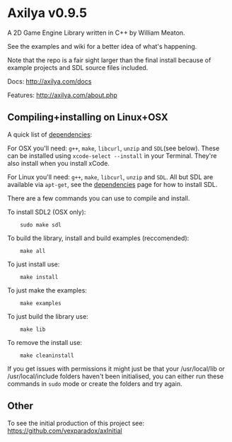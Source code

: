 # Axilya v0.9.5

A 2D Game Engine Library written in C++ by William Meaton.

See the examples and wiki for a better idea of what's happening.

Note that the repo is a fair sight larger than the final install because of example projects and SDL source files included.

Docs: http://axilya.com/docs

Features: http://axilya.com/about.php

## Compiling+installing on Linux+OSX

A quick list of [dependencies](https://github.com/vexparadox/Axilya/wiki/Dependencies):

For OSX you'll need: `g++`, `make`, `libcurl`, `unzip` and `SDL`(see below). These can be installed using `xcode-select --install` in your Terminal. They're also install when you install xCode.

For Linux you'll need: `g++`, `make`, `libcurl`, `unzip` and `SDL`. All but SDL are available via `apt-get`, see the [dependencies](https://github.com/vexparadox/Axilya/wiki/Dependencies) page for how to install SDL.

There are a few commands you can use to compile and install.

To install SDL2 (OSX only):
```Shell
	sudo make sdl
```

To build the library, install and build examples (reccomended):
```Shell
	make all
```

To just install use:

```Shell
	make install
```

To just make the examples:
```Shell
	make examples
```

To just build the library use:
```Shell
	make lib
```

To remove the install use:

```Shell
	make cleaninstall
```


If you get issues with permissions it might just be that your /usr/local/lib or /usr/local/include folders haven't been initialised, you can either run these commands in `sudo` mode or create the folders and try again.


## Other

To see the initial production of this project see: https://github.com/vexparadox/axInitial